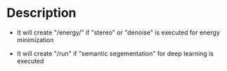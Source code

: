 # Description

- It will create "/energy/" if "stereo" or "denoise" is executed for energy minimization

- It will create "/run" if "semantic segementation" for deep learning is executed

